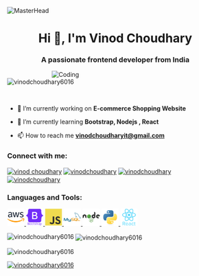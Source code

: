 ![MasterHead](https://user-images.githubusercontent.com/10498744/210012254-234538ff-d198-48aa-8964-37e6fd45d227.gif)
<h1 align="center">Hi 👋, I'm Vinod Choudhary</h1>
<h3 align="center">A passionate frontend developer from India</h3>

<img align="right" alt="Coding" width="400" src="https://cdn.dribbble.com/users/1162077/screenshots/3848914/programmer.gif">

<p align="left"> <img src="https://komarev.com/ghpvc/?username=vinodchoudhary6016&label=Profile%20views&color=0e75b6&style=flat" alt="vinodchoudhary6016" /> </p>

<p align="left"> <a href="https://twitter.com/" target="blank"><img src="https://img.shields.io/twitter/follow/?logo=twitter&style=for-the-badge" alt="" /></a> </p>

- 🔭 I’m currently working on **E-commerce Shopping Website**

- 🌱 I’m currently learning **Bootstrap, Nodejs , React**

- 📫 How to reach me **vinodchoudharyit@gmail.com**

<h3 align="left">Connect with me:</h3>
<p align="left">
<a href="https://linkedin.com/in/vinod choudhary" target="blank"><img align="center" src="https://raw.githubusercontent.com/rahuldkjain/github-profile-readme-generator/master/src/images/icons/Social/linked-in-alt.svg" alt="vinod choudhary" height="30" width="40" /></a>
<a href="https://www.codechef.com/users/vinodchoudhary" target="blank"><img align="center" src="https://cdn.jsdelivr.net/npm/simple-icons@3.1.0/icons/codechef.svg" alt="vinodchoudhary" height="30" width="40" /></a>
<a href="https://auth.geeksforgeeks.org/user/vinodchoudhary" target="blank"><img align="center" src="https://raw.githubusercontent.com/rahuldkjain/github-profile-readme-generator/master/src/images/icons/Social/geeks-for-geeks.svg" alt="vinodchoudhary" height="30" width="40" /></a>
<a href="https://www.topcoder.com/members/vinodchoudhary" target="blank"><img align="center" src="https://raw.githubusercontent.com/rahuldkjain/github-profile-readme-generator/master/src/images/icons/Social/topcoder.svg" alt="vinodchoudhary" height="30" width="40" /></a>
</p>

<h3 align="left">Languages and Tools:</h3>
<p align="left"> <a href="https://aws.amazon.com" target="_blank" rel="noreferrer"> <img src="https://raw.githubusercontent.com/devicons/devicon/master/icons/amazonwebservices/amazonwebservices-original-wordmark.svg" alt="aws" width="40" height="40"/> </a> <a href="https://getbootstrap.com" target="_blank" rel="noreferrer"> <img src="https://raw.githubusercontent.com/devicons/devicon/master/icons/bootstrap/bootstrap-plain-wordmark.svg" alt="bootstrap" width="40" height="40"/> </a> <a href="https://developer.mozilla.org/en-US/docs/Web/JavaScript" target="_blank" rel="noreferrer"> <img src="https://raw.githubusercontent.com/devicons/devicon/master/icons/javascript/javascript-original.svg" alt="javascript" width="40" height="40"/> </a> <a href="https://www.mysql.com/" target="_blank" rel="noreferrer"> <img src="https://raw.githubusercontent.com/devicons/devicon/master/icons/mysql/mysql-original-wordmark.svg" alt="mysql" width="40" height="40"/> </a> <a href="https://nodejs.org" target="_blank" rel="noreferrer"> <img src="https://raw.githubusercontent.com/devicons/devicon/master/icons/nodejs/nodejs-original-wordmark.svg" alt="nodejs" width="40" height="40"/> </a> <a href="https://www.python.org" target="_blank" rel="noreferrer"> <img src="https://raw.githubusercontent.com/devicons/devicon/master/icons/python/python-original.svg" alt="python" width="40" height="40"/> </a> <a href="https://reactjs.org/" target="_blank" rel="noreferrer"> <img src="https://raw.githubusercontent.com/devicons/devicon/master/icons/react/react-original-wordmark.svg" alt="react" width="40" height="40"/> </a> </p>

<p><img align="left" src="https://github-readme-stats.vercel.app/api/top-langs?username=vinodchoudhary6016&show_icons=true&locale=en&layout=compact" alt="vinodchoudhary6016" /></p>

<p>&nbsp;<img align="center" src="https://github-readme-stats.vercel.app/api?username=vinodchoudhary6016&show_icons=true&locale=en" alt="vinodchoudhary6016" /></p>

<p><img align="center" src="https://github-readme-streak-stats.herokuapp.com/?user=vinodchoudhary6016&" alt="vinodchoudhary6016" /></p>

<p align="left"> <a href="https://github.com/ryo-ma/github-profile-trophy"><img src="https://github-profile-trophy.vercel.app/?username=vinodchoudhary6016" alt="vinodchoudhary6016" /></a> </p>
